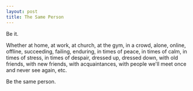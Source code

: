 ```yaml
---
layout: post
title: The Same Person
---
```


Be it.

Whether at home, at work, at church, at the gym, in a crowd, alone, online, offline, succeeding, failing, enduring, in times of peace, in times of calm, in times of stress, in times of despair, dressed up, dressed down, with old friends, with new friends, with acquaintances, with people we'll meet once and never see again, etc.

Be the same person.